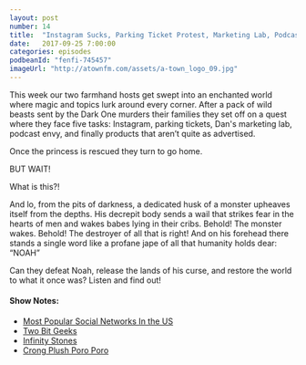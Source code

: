 ```yaml
---
layout: post
number: 14
title:  "Instagram Sucks, Parking Ticket Protest, Marketing Lab, Podcast Envy, Not as Advertised"
date:   2017-09-25 7:00:00
categories: episodes
podbeanId: "fenfi-745457"
imageUrl: "http://atownfm.com/assets/a-town_logo_09.jpg"
---
```


This week our two farmhand hosts get swept into an enchanted world where magic and topics lurk around every corner. After a pack of wild beasts sent by the Dark One murders their families they set off on a quest where they face five tasks: Instagram, parking tickets, Dan's marketing lab, podcast envy, and finally products that aren’t quite as advertised.

Once the princess is rescued they turn to go home.

BUT WAIT!

What is this?!

And lo, from the pits of darkness, a dedicated husk of a monster upheaves itself from the depths. His decrepit body sends a wail that strikes fear in the hearts of men and wakes babes lying in their cribs. Behold! The monster wakes. Behold! The destroyer of all that is right! And on his forehead there stands a single word like a profane jape of all that humanity holds dear: “NOAH”

Can they defeat Noah, release the lands of his curse, and restore the world to what it once was? Listen and find out!

#### Show Notes:
- [Most Popular Social Networks In the US](https://www.statista.com/statistics/265773/market-share-of-the-most-popular-social-media-websites-in-the-us/)
- [Two Bit Geeks](http://www.twobitgeeks.com/)
- [Infinity Stones](http://www.rollingstone.com/glixel/news/marvel-vs-capcom-delivers-terrible-infinity-eggs-not-stones-w504168)
- [Crong Plush Poro Poro](https://www.amazon.com/GRHOSE-Crong-Plush-Pororo-Friends/dp/B00812TJW4)